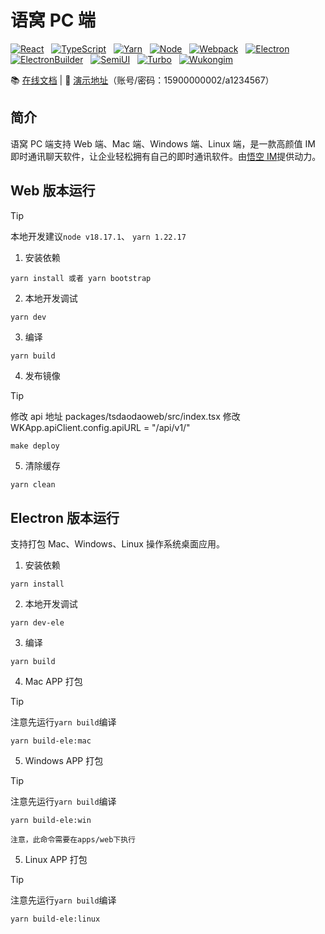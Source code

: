 # 语窝 PC 端

<a href="https://zh-hans.react.dev/" target="_blank" rel="noopener" style="display:inline-block;">
	<img src="https://img.shields.io/badge/React-17.0.2-%236CB52D.svg?logo=React" alt="React" />
</a> &nbsp;
<a href="https://ts.nodejs.cn/" target="_blank" rel="noopener" style="display:inline-block;">
	<img src="https://img.shields.io/badge/TypeScript-5.0.4-%236CB52D.svg?logo=TypeScript&logoColor=FFF" alt="TypeScript" />
</a> &nbsp;
<a href="https://yarn.bootcss.com/" target="_blank" rel="noopener" style="display:inline-block;">
	<img src="https://img.shields.io/badge/Yarn-1.22.17-%236CB52D.svg?logo=Yarn&logoColor=FFF" alt="Yarn" />
</a> &nbsp;
<a href="https://nodejs.org/" target="_blank" rel="noopener" style="display:inline-block;">
	<img src="https://img.shields.io/badge/Node-18.17.1-%236CB52D.svg?logo=Node&logoColor=FFF" alt="Node">
</a> &nbsp;
<a href="https://webpack.docschina.org/" target="_blank" rel="noopener" style="display:inline-block;">
	<img src="https://img.shields.io/badge/Webpack-5.88.2-%236CB52D.svg?logo=Webpack" alt="Webpack" />
</a> &nbsp;
<a href="https://www.electronjs.org/zh/" target="_blank" rel="noopener" style="display:inline-block;">
	<img src="https://img.shields.io/badge/Electron-26.0.0-%236CB52D.svg?logo=Electron&logoColor=FFF" alt="Electron" />
</a> &nbsp;
<a href="https://www.electron.build/" target="_blank" rel="noopener" style="display:inline-block;">
	<img src="https://img.shields.io/badge/ElectronBuilder-24.9.1-%236CB52D.svg?logo=ElectronBuilder&logoColor=FFF" alt="ElectronBuilder" />
</a> &nbsp;
<a href="https://semi.design/zh-CN/" target="_blank" rel="noopener" style="display:inline-block;">
	<img src="https://img.shields.io/badge/Semi UI-2.24.2-%236CB52D.svg?logo=SemiUI" alt="SemiUI">
</a> &nbsp;
<a href="https://turbo.build/repo" target="_blank" rel="noopener" style="display:inline-block;">
	<img src="https://img.shields.io/badge/turbo-2.0.9-%236CB52D.svg?logo=Turbo&logoColor=FFF" alt="Turbo" />
</a> &nbsp;
<a href="https://githubim.com/" target="_blank" rel="noopener" style="display:inline-block;">
	<img src="https://img.shields.io/badge/WukongIm-1.2.10-%236CB52D.svg?logo=WukonIm" alt="Wukongim" />
</a> &nbsp;

📚 [在线文档](https://tsdaodao.com/) | 🚀 [演示地址](https://web.botgate.cn/)（账号/密码：15900000002/a1234567）

## 简介

语窝 PC 端支持 Web 端、Mac 端、Windows 端、Linux 端，是一款高颜值 IM 即时通讯聊天软件，让企业轻松拥有自己的即时通讯软件。由[悟空 IM](https://githubim.com/)提供动力。

## Web 版本运行

> [!TIP]
> 本地开发建议`node v18.17.1`、 `yarn 1.22.17`

1. 安装依赖

```shell
yarn install 或者 yarn bootstrap
```

2. 本地开发调试

```shell
yarn dev
```

3. 编译

```shell
yarn build
```

4.  发布镜像

> [!TIP]
> 修改 api 地址 packages/tsdaodaoweb/src/index.tsx 修改 WKApp.apiClient.config.apiURL = "/api/v1/"

```shell
make deploy
```

5. 清除缓存

```sh
yarn clean
```

## Electron 版本运行

支持打包 Mac、Windows、Linux 操作系统桌面应用。

1. 安装依赖

```shell
yarn install
```

2. 本地开发调试

```shell
yarn dev-ele
```

3. 编译

```shell
yarn build
```

4. Mac APP 打包

> [!TIP]
> 注意先运行`yarn build`编译

```shell
yarn build-ele:mac
```

5. Windows APP 打包

> [!TIP]
> 注意先运行`yarn build`编译

```shell
yarn build-ele:win
```

`注意，此命令需要在apps/web下执行`

5. Linux APP 打包

> [!TIP]
> 注意先运行`yarn build`编译

```shell
yarn build-ele:linux
```
